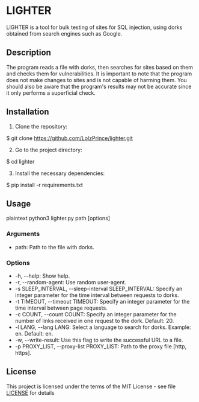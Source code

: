 # LIGHTER

LIGHTER is a tool for bulk testing of sites for SQL injection, using dorks obtained from search engines such as Google.

## Description

The program reads a file with dorks, then searches for sites based on them and checks them for vulnerabilities. It is important to note that the program does not make changes to sites and is not capable of harming them. You should also be aware that the program's results may not be accurate since it only performs a superficial check.
## Installation

1. Clone the repository:

$ git clone https://github.com/LolzPrince/lighter.git

2. Go to the project directory:

$ cd lighter

3. Install the necessary dependencies:

$ pip install -r requirements.txt

## Usage

plaintext
python3 lighter.py path [options]
### Arguments

- path: Path to the file with dorks.

### Options

- -h, --help: Show help.
- -r, --random-agent: Use random user-agent.
- -s SLEEP_INTERVAL, --sleep-interval SLEEP_INTERVAL: Specify an integer parameter for the time interval between requests to dorks.
- -t TIMEOUT, --timeout TIMEOUT: Specify an integer parameter for the time interval between page requests.
- -c COUNT, --count COUNT: Specify an integer parameter for the number of links received in one request to the dork. Default: 20.
- -l LANG, --lang LANG: Select a language to search for dorks. Example: en. Default: en.
- -w, --write-result: Use this flag to write the successful URL to a file.
- -p PROXY_LIST, --proxy-list PROXY_LIST: Path to the proxy file [http, https].
## License

This project is licensed under the terms of the MIT License - see file [LICENSE](LICENSE) for details
